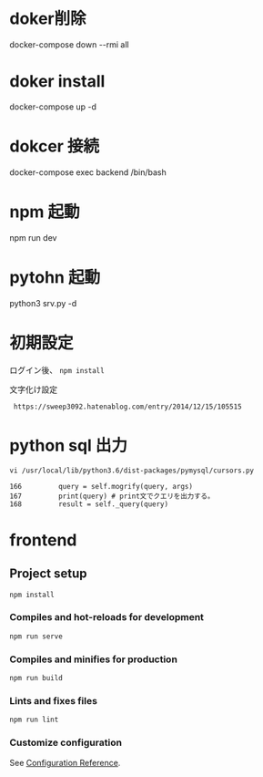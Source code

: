 # doker削除
docker-compose down --rmi all

# doker install
docker-compose up -d

# dokcer 接続
 docker-compose exec backend /bin/bash
 
 # npm 起動
 npm run dev
 
 # pytohn 起動
 python3 srv.py -d
 
 # 初期設定
 ログイン後、
 `npm install`
 
  文字化け設定
```
 https://sweep3092.hatenablog.com/entry/2014/12/15/105515
```
 # python sql 出力
 `vi /usr/local/lib/python3.6/dist-packages/pymysql/cursors.py`
 ```
166         query = self.mogrify(query, args)
167         print(query) # print文でクエリを出力する。
168         result = self._query(query)
```

# frontend

## Project setup
```
npm install
```

### Compiles and hot-reloads for development
```
npm run serve
```

### Compiles and minifies for production
```
npm run build
```

### Lints and fixes files
```
npm run lint
```

### Customize configuration
See [Configuration Reference](https://cli.vuejs.org/config/).
